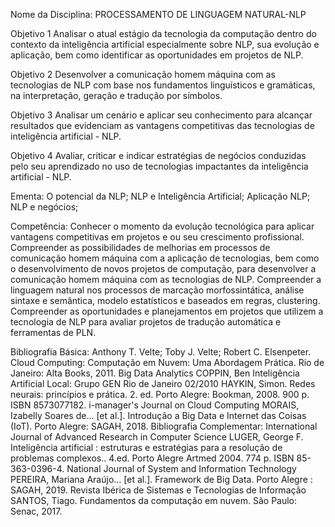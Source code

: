 Nome da Disciplina: PROCESSAMENTO DE LINGUAGEM NATURAL-NLP

Objetivo 1
Analisar o atual estágio da tecnologia da computação dentro do contexto da inteligência artificial especialmente sobre NLP, sua evolução e aplicação, bem como identificar as oportunidades em projetos de NLP.

Objetivo 2
Desenvolver a comunicação homem máquina com as tecnologias de NLP com base nos fundamentos linguísticos e gramáticas, na interpretação, geração e tradução por símbolos.

Objetivo 3
Analisar um cenário e aplicar seu conhecimento para alcançar resultados que evidenciam as vantagens competitivas das tecnologias de inteligência artificial - NLP.

Objetivo 4
Avaliar, criticar e indicar estratégias de negócios conduzidas pelo seu aprendizado no uso de tecnologias impactantes da inteligência artificial - NLP.

Ementa:
O potencial da NLP;
NLP e Inteligência Artificial;
Aplicação NLP;
NLP e negócios;

Competência:
Conhecer o momento da evolução tecnológica para aplicar vantagens competitivas em 
projetos e ou seu crescimento profissional.
Compreender as possibilidades de melhorias em processos de comunicação homem 
máquina com a aplicação de tecnologias, bem como o desenvolvimento de novos projetos 
de computação, para desenvolver a comunicação homem máquina com as tecnologias de 
NLP.
Compreender a linguagem natural nos processos de marcação morfossintática, análise 
sintaxe e semântica, modelo estatísticos e baseados em regras, clustering.
Compreender as oportunidades e planejamentos em projetos que utilizem a tecnologia de 
NLP para avaliar projetos de tradução automática e ferramentas de PLN. 

Bibliografia Básica:
Anthony T. Velte; Toby J. Velte; Robert C. Elsenpeter. Cloud Computing: Computação em 
Nuvem: Uma Abordagem Prática. Rio de Janeiro: Alta Books, 2011.
Big Data Analytics
COPPIN, Ben Inteligência Artificial Local: Grupo GEN Rio de Janeiro 02/2010
HAYKIN, Simon. Redes neurais: princípios e prática. 2. ed. Porto Alegre: Bookman, 2008. 
900 p. ISBN 8573077182.
i-manager's Journal on Cloud Computing
MORAIS, Izabelly Soares de... [et al.]. Introdução a Big Data e Internet das Coisas (IoT). 
Porto Alegre: SAGAH, 2018.
Bibliografia Complementar:
International Journal of Advanced Research in Computer Science
LUGER, George F. Inteligência artificial : estruturas e estratégias para a resolução de 
problemas complexos.. 4.ed. Porto Alegre Artmed 2004. 774 p. ISBN 85-363-0396-4.
National Journal of System and Information Technology
PEREIRA, Mariana Araújo... [et al.]. Framework de Big Data. Porto Alegre : SAGAH, 2019.
Revista Ibérica de Sistemas e Tecnologias de Informação
SANTOS, Tiago. Fundamentos da computação em nuvem. São Paulo: Senac, 2017.
